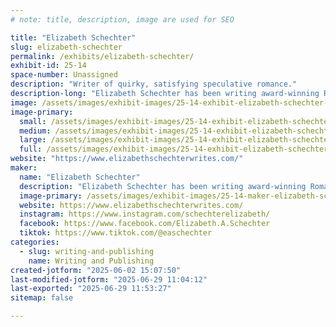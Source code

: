 ```yaml
---
# note: title, description, image are used for SEO

title: "Elizabeth Schechter"
slug: elizabeth-schechter
permalink: /exhibits/elizabeth-schechter/
exhibit-id: 25-14
space-number: Unassigned
description: "Writer of quirky, satisfying speculative romance."
description-long: "Elizabeth Schechter has been writing award-winning Romantasy since before romantasy was a word. Her writing credits include the award-winning steampunk romance House of Sable Locks, the Celtic fantasy Princes of Air, and 2021 VIVIAN finalist Written in Water."
image: /assets/images/exhibit-images/25-14-exhibit-elizabeth-schechter-2025-02-08-09-25-27-large.jpg
image-primary: 
  small: /assets/images/exhibit-images/25-14-exhibit-elizabeth-schechter-2025-02-08-09-25-27-small.jpg
  medium: /assets/images/exhibit-images/25-14-exhibit-elizabeth-schechter-2025-02-08-09-25-27-medium.jpg
  large: /assets/images/exhibit-images/25-14-exhibit-elizabeth-schechter-2025-02-08-09-25-27-large.jpg
  full: /assets/images/exhibit-images/25-14-exhibit-elizabeth-schechter-2025-02-08-09-25-27-full.jpg
website: "https://www.elizabethschechterwrites.com/"
maker: 
  name: "Elizabeth Schechter"
  description: "Elizabeth Schechter has been writing award-winning Romantasy since before romantasy was a word. Her writing credits include the award-winning steampunk romance House of Sable Locks, the Celtic fantasy Princes of Air, and 2021 VIVIAN finalist Written in Water."
  image-primary: /assets/images/exhibit-images/25-14-maker-elizabeth-schechter-easchechter-logo-rectangle-medium.png
  website: https://www.elizabethschechterwrites.com/
  instagram: https://www.instagram.com/schechterelizabeth/
  facebook: https://www.facebook.com/Elizabeth.A.Schechter
  tiktok: https://www.tiktok.com/@easchechter
categories: 
  - slug: writing-and-publishing
    name: Writing and Publishing
created-jotform: "2025-06-02 15:07:50"
last-modified-jotform: "2025-06-29 11:04:12"
last-exported: "2025-06-29 11:53:27"
sitemap: false

---
```

